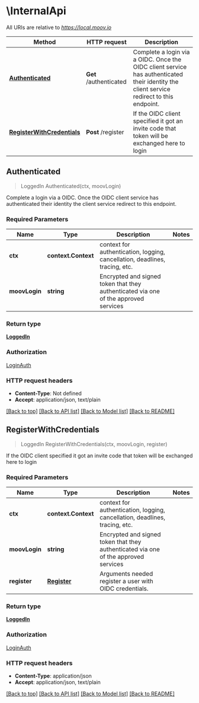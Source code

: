 # \InternalApi

All URIs are relative to *https://local.moov.io*

Method | HTTP request | Description
------------- | ------------- | -------------
[**Authenticated**](InternalApi.md#Authenticated) | **Get** /authenticated | Complete a login via a OIDC. Once the OIDC client service has authenticated their identity the client service redirect to this endpoint.     
[**RegisterWithCredentials**](InternalApi.md#RegisterWithCredentials) | **Post** /register | If the OIDC client specified it got an invite code that token will be exchanged here to login 



## Authenticated

> LoggedIn Authenticated(ctx, moovLogin)

Complete a login via a OIDC. Once the OIDC client service has authenticated their identity the client service redirect to this endpoint.     

### Required Parameters


Name | Type | Description  | Notes
------------- | ------------- | ------------- | -------------
**ctx** | **context.Context** | context for authentication, logging, cancellation, deadlines, tracing, etc.
**moovLogin** | **string**| Encrypted and signed token that they authenticated via one of the approved services | 

### Return type

[**LoggedIn**](LoggedIn.md)

### Authorization

[LoginAuth](../README.md#LoginAuth)

### HTTP request headers

- **Content-Type**: Not defined
- **Accept**: application/json, text/plain

[[Back to top]](#) [[Back to API list]](../README.md#documentation-for-api-endpoints)
[[Back to Model list]](../README.md#documentation-for-models)
[[Back to README]](../README.md)


## RegisterWithCredentials

> LoggedIn RegisterWithCredentials(ctx, moovLogin, register)

If the OIDC client specified it got an invite code that token will be exchanged here to login 

### Required Parameters


Name | Type | Description  | Notes
------------- | ------------- | ------------- | -------------
**ctx** | **context.Context** | context for authentication, logging, cancellation, deadlines, tracing, etc.
**moovLogin** | **string**| Encrypted and signed token that they authenticated via one of the approved services | 
**register** | [**Register**](Register.md)| Arguments needed register a user with OIDC credentials. | 

### Return type

[**LoggedIn**](LoggedIn.md)

### Authorization

[LoginAuth](../README.md#LoginAuth)

### HTTP request headers

- **Content-Type**: application/json
- **Accept**: application/json, text/plain

[[Back to top]](#) [[Back to API list]](../README.md#documentation-for-api-endpoints)
[[Back to Model list]](../README.md#documentation-for-models)
[[Back to README]](../README.md)

